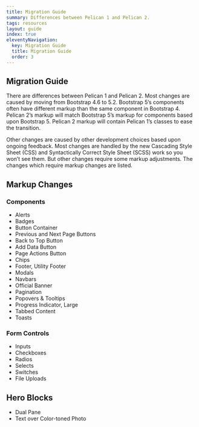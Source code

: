 ```yaml
---
title: Migration Guide
summary: Differences between Pelican 1 and Pelican 2.
tags: resources
layout: guide
index: true
eleventyNavigation:
  key: Migration Guide
  title: Migration Guide
  order: 3
---
```


## Migration Guide

There are differences between Pelican 1 and Pelican 2. Most changes are caused by moving from Bootstrap 4.6 to 5.2. Bootstrap 5’s components often have different markup than the same component in Bootstrap 4. Pelican 2’s markup will match Bootstrap 5’s markup for components based upon Bootstrap 5. Pelican 2 markup will contain Pelican 1’s classes to ease the transition.

Other changes are caused by other development choices based upon ongoing feedback. Most changes are handled by the new Cascading Style Sheet (CSS) and Syntactically Correct Style Sheet (SCSS) work so you won’t see them. But other changes require some markup adjustments. The changes which require markup changes are listed.

## Markup Changes

### Components

- Alerts
- Badges
- Button Container
- Previous and Next Page Buttons
- Back to Top Button
- Add Data Button
- Page Actions Button
- Chips
- Footer, Utility Footer
- Modals
- Navbars
- Official Banner
- Pagination
- Popovers & Tooltips
- Progress Indicator, Large
- Tabbed Content
- Toasts

### Form Controls

- Inputs
- Checkboxes
- Radios
- Selects
- Switches
- File Uploads

## Hero Blocks

- Dual Pane
- Text over Color-toned Photo

